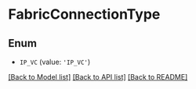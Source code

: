 # FabricConnectionType


## Enum

* `IP_VC` (value: `'IP_VC'`)

[[Back to Model list]](../README.md#documentation-for-models) [[Back to API list]](../README.md#documentation-for-api-endpoints) [[Back to README]](../README.md)



